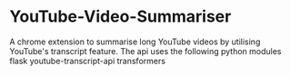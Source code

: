# YouTube-Video-Summariser
A chrome extension to summarise long YouTube videos by utilising YouTube's transcript feature.
The api uses the following python modules
  flask
  youtube-transcript-api
  transformers